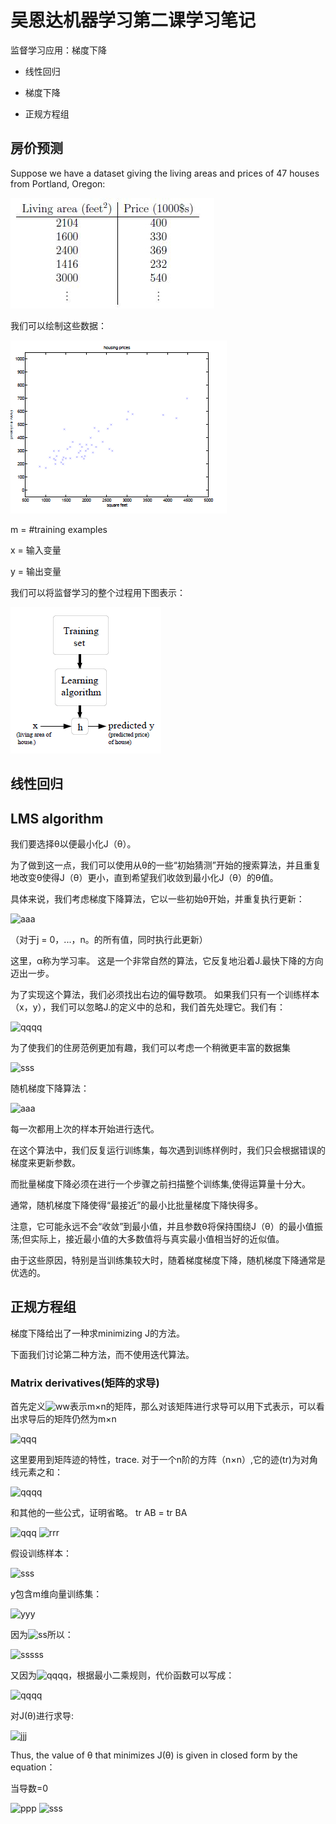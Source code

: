 # 吴恩达机器学习第二课学习笔记

监督学习应用：梯度下降

* 线性回归

* 梯度下降

* 正规方程组

## 房价预测

Suppose we have a dataset giving the living areas and prices of 47 houses from Portland, Oregon:

![ssss](https://github.com/abbqboy/Sticker/blob/master/photo/%E6%88%BF%E4%BB%B7%E5%8D%95%E5%9B%A0%E7%B4%A0.jpg?raw=true)

我们可以绘制这些数据：

![sssss](https://github.com/abbqboy/Sticker/blob/master/photo/%E6%88%BF%E9%97%B4%E5%8D%95%E5%9B%A0%E7%B4%A0%E7%BB%98%E5%88%B6.png?raw=true)

m = #training examples

x = 输入变量

y = 输出变量

我们可以将监督学习的整个过程用下图表示：

![biaos](https://github.com/abbqboy/Sticker/blob/master/photo/%E7%9B%91%E7%9D%A3%E5%AD%A6%E4%B9%A0%E8%BF%87%E7%A8%8B.png?raw=true)

## 线性回归






## LMS algorithm

我们要选择θ以便最小化J（θ）。 

为了做到这一点，我们可以使用从θ的一些“初始猜测”开始的搜索算法，并且重复地改变θ使得J（θ）更小，直到希望我们收敛到最小化J（θ）的θ值。 

具体来说，我们考虑梯度下降算法，它以一些初始θ开始，并重复执行更新：

![aaa](http://img.blog.csdn.net/20160724132622397)

（对于j = 0，...，n。的所有值，同时执行此更新）

这里，α称为学习率。 这是一个非常自然的算法，它反复地沿着J.最快下降的方向迈出一步。

为了实现这个算法，我们必须找出右边的偏导数项。 如果我们只有一个训练样本（x，y），我们可以忽略J.的定义中的总和，我们首先处理它。我们有：

![qqqq](http://img.blog.csdn.net/20160724132712507)


为了使我们的住房范例更加有趣，我们可以考虑一个稍微更丰富的数据集

![sss](http://img.blog.csdn.net/20161111192340667)

随机梯度下降算法：

![aaa](http://img.blog.csdn.net/20160724132815237)

每一次都用上次的样本开始进行迭代。

在这个算法中，我们反复运行训练集，每次遇到训练样例时，我们只会根据错误的梯度来更新参数。

而批量梯度下降必须在进行一个步骤之前扫描整个训练集,使得运算量十分大。

通常，随机梯度下降使得“最接近”的最小比批量梯度下降快得多。 

注意，它可能永远不会“收敛”到最小值，并且参数θ将保持围绕J（θ）的最小值振荡;但实际上，接近最小值的大多数值将与真实最小值相当好的近似值。 

由于这些原因，特别是当训练集较大时，随着梯度梯度下降，随机梯度下降通常是优选的。


## 正规方程组

梯度下降给出了一种求minimizing J的方法。

下面我们讨论第二种方法，而不使用迭代算法。 

### Matrix derivatives(矩阵的求导)

首先定义![ww](http://images.cnitblog.com/blog/492570/201409/082123225904638.png)表示m×n的矩阵，那么对该矩阵进行求导可以用下式表示，可以看出求导后的矩阵仍然为m×n

![qqq](http://images.cnitblog.com/blog/492570/201409/082124567468939.png)

这里要用到矩阵迹的特性，trace. 对于一个n阶的方阵（n×n）,它的迹(tr)为对角线元素之和：

![qqqq](http://images.cnitblog.com/blog/492570/201409/082133141846068.png)

和其他的一些公式，证明省略。
tr AB = tr BA

![qqq](http://img.blog.csdn.net/20160724133045543)
![rrr](http://img.blog.csdn.net/20160724133056731)





假设训练样本：

![sss](http://images.cnitblog.com/blog/492570/201409/082153133405821.png)

y包含m维向量训练集：

![yyy](http://images.cnitblog.com/blog/492570/201409/082154109653649.png)

因为![ss](http://images.cnitblog.com/blog/492570/201409/082156509024886.png)所以：

![sssss](http://images.cnitblog.com/blog/492570/201409/082157219655764.png)

又因为![qqqq](http://images.cnitblog.com/blog/492570/201409/082158401999562.png)，根据最小二乘规则，代价函数可以写成：

![qqqq](http://images.cnitblog.com/blog/492570/201409/082159422468873.png)

对J(θ)进行求导:

![jjj](http://images.cnitblog.com/blog/492570/201409/082201316999035.png)

Thus, the value of θ that minimizes J(θ) is given in closed form by the equation：

当导数=0

![ppp](http://images.cnitblog.com/blog/492570/201409/082210227775354.png)
![sss](http://images.cnitblog.com/blog/492570/201409/082210380596985.png)
















